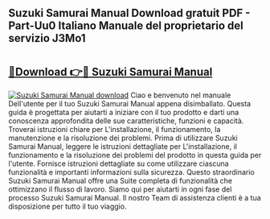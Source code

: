 ## Suzuki Samurai Manual Download gratuit PDF - Part-Uu0 Italiano Manuale del proprietario del servizio J3Mo1

# <h2><a href="http://dfg53m7.blite.top/?on=Suzuki+Samurai+Manual">🔗Download 👉🔴 Suzuki Samurai Manual</a></h2>

[![Suzuki Samurai Manual download](https://i.imgur.com/lujVjoI.png)](http://dfg53m7.blite.top/?on=Suzuki+Samurai+Manual)
Ciao e benvenuto nel manuale Dell'utente per il tuo Suzuki Samurai Manual appena disimballato. Questa guida è progettata per aiutarti a iniziare con il tuo prodotto e darti una conoscenza approfondita delle sue caratteristiche, funzioni e capacità. Troverai istruzioni chiare per L'installazione, il funzionamento, la manutenzione e la risoluzione dei problemi. Prima di utilizzare Suzuki Samurai Manual, leggere le istruzioni dettagliate per L'installazione, il funzionamento e la risoluzione dei problemi del prodotto in questa guida per l'utente. Fornisce istruzioni dettagliate su come utilizzare ciascuna funzionalità e importanti informazioni sulla sicurezza. Questo straordinario Suzuki Samurai Manual offre una Suite completa di funzionalità che ottimizzano il flusso di lavoro. Siamo qui per aiutarti in ogni fase del processo Suzuki Samurai Manual. Il nostro Team di assistenza clienti è a tua disposizione per tutto il tuo viaggio.
